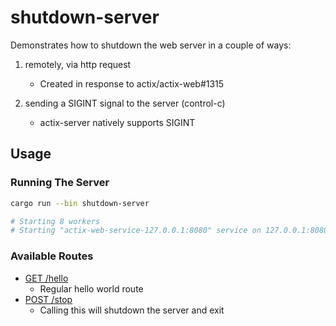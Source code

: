 # shutdown-server

Demonstrates how to shutdown the web server in a couple of ways:

1. remotely, via http request
	- Created in response to actix/actix-web#1315

2. sending a SIGINT signal to the server (control-c)
	- actix-server natively supports SIGINT


## Usage

### Running The Server

```bash
cargo run --bin shutdown-server

# Starting 8 workers
# Starting "actix-web-service-127.0.0.1:8080" service on 127.0.0.1:8080
```

### Available Routes

- [GET /hello](http://localhost:8080/hello)
  - Regular hello world route
- [POST /stop](http://localhost:8080/stop)
  - Calling this will shutdown the server and exit
